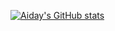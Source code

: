 [![Aiday's GitHub stats](https://github-readme-stats.vercel.app/api?username=aiday-mar&theme=vue&show_icons=true&show=reviews,prs_merged,prs_merged_percentage)](https://github.com/aiday-mar/github-readme-stats)
